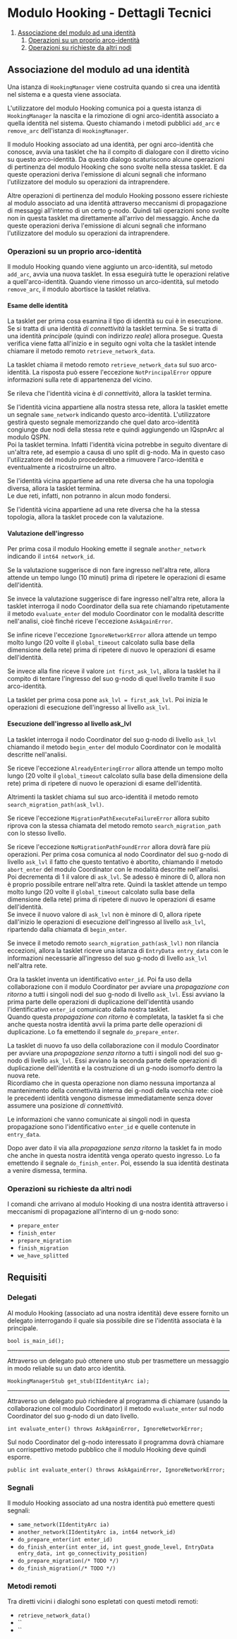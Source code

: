 # Modulo Hooking - Dettagli Tecnici

1.  [Associazione del modulo ad una identità](#Associazione_identita)
    1.  [Operazioni su un proprio arco-identità](#Operazioni_arco_identita)
    1.  [Operazioni su richieste da altri nodi](#Operazioni_su_propagazione)

## <a name="Associazione_identita"></a>Associazione del modulo ad una identità

Una istanza di `HookingManager` viene costruita quando si crea una identità nel
sistema e a questa viene associata.

L'utilizzatore del modulo Hooking comunica poi a questa istanza di `HookingManager` la
nascita e la rimozione di ogni arco-identità associato a quella identità nel sistema. Questo
chiamando i metodi pubblici `add_arc` e `remove_arc` dell'istanza di `HookingManager`.

Il modulo Hooking associato ad una identità, per ogni arco-identità che conosce, avvia
una tasklet che ha il compito di dialogare con il diretto vicino su questo arco-identità.
Da questo dialogo scaturiscono alcune operazioni di pertinenza del modulo Hooking che sono
svolte nella stessa tasklet. E da queste operazioni deriva l'emissione di alcuni segnali
che informano l'utilizzatore del modulo su operazioni da intraprendere.

Altre operazioni di pertinenza del modulo Hooking possono essere richieste al modulo
associato ad una identità attraverso meccanismi di propagazione di messaggi all'interno di
un certo g-nodo. Quindi tali operazioni sono svolte non in questa tasklet ma direttamente
all'arrivo del messaggio. Anche da queste operazioni deriva l'emissione di alcuni segnali
che informano l'utilizzatore del modulo su operazioni da intraprendere.

### <a name="Operazioni_arco_identita"></a>Operazioni su un proprio arco-identità

Il modulo Hooking quando viene aggiunto un arco-identità, sul metodo `add_arc`, avvia una nuova tasklet.
In essa eseguirà tutte le operazioni relative a quell'arco-identità. Quando viene rimosso un arco-identità,
sul metodo `remove_arc`, il modulo abortisce la tasklet relativa.

#### Esame delle identità

La tasklet per prima cosa esamina il tipo di identità su cui è in esecuzione. Se si tratta di una
identità *di connettività* la tasklet termina. Se si tratta di una identità *principale* (quindi
con indirizzo *reale*) allora prosegue. Questa verifica viene fatta all'inizio
e in seguito ogni volta che la tasklet intende chiamare il metodo remoto `retrieve_network_data`.

La tasklet chiama il metodo remoto `retrieve_network_data` sul suo arco-identità. La risposta può essere
l'eccezione `NotPrincipalError` oppure informazioni sulla rete
di appartenenza del vicino.

Se rileva che l'identità vicina è *di connettività*, allora la tasklet termina.

Se l'identità vicina appartiene alla nostra stessa rete, allora la tasklet emette un segnale `same_network` indicando
questo arco-identità. L'utilizzatore gestirà questo segnale memorizzando che quel dato arco-identità congiunge
due nodi della stessa rete e quindi aggiungendo un IQspnArc al modulo QSPN.  
Poi la tasklet termina. Infatti l'identità vicina potrebbe in seguito diventare di un'altra rete, ad
esempio a causa di uno split di g-nodo. Ma in questo caso l'utilizzatore del modulo procederebbe
a rimuovere l'arco-identità e eventualmente a ricostruirne un altro.

Se l'identità vicina appartiene ad una rete diversa che ha una topologia diversa, allora la tasklet termina.  
Le due reti, infatti, non potranno in alcun modo fondersi.

Se l'identità vicina appartiene ad una rete diversa che ha la stessa topologia, allora la tasklet procede
con la valutazione.

#### Valutazione dell'ingresso

Per prima cosa il modulo Hooking emette il segnale `another_network` indicando il `int64 network_id`.

Se la valutazione suggerisce di non fare ingresso nell'altra rete, allora attende un tempo lungo (10 minuti) prima
di ripetere le operazioni di esame dell'identità.

Se invece la valutazione suggerisce di fare ingresso nell'altra rete, allora la tasklet interroga il nodo
Coordinator della sua rete chiamando ripetutamente il metodo `evaluate_enter` del modulo Coordinator
con le modalità descritte nell'analisi, cioè finché riceve l'eccezione `AskAgainError`.

Se infine riceve l'eccezione `IgnoreNetworkError` allora attende un tempo molto lungo (20 volte il
`global_timeout` calcolato sulla base della dimensione della rete) prima di ripetere di nuovo le operazioni
di esame dell'identità.

Se invece alla fine riceve il valore `int first_ask_lvl`, allora la tasklet ha il compito di tentare
l'ingresso del suo g-nodo di quel livello tramite il suo arco-identità.

La tasklet per prima cosa pone `ask_lvl = first_ask_lvl`. Poi inizia le operazioni di esecuzione
dell'ingresso al livello `ask_lvl`.

#### Esecuzione dell'ingresso al livello ask_lvl

La tasklet interroga il nodo Coordinator del suo g-nodo di livello `ask_lvl` chiamando il metodo
`begin_enter` del modulo Coordinator con le modalità descritte nell'analisi.

Se riceve l'eccezione `AlreadyEnteringError` allora attende un tempo molto lungo (20 volte il
`global_timeout` calcolato sulla base della dimensione della rete) prima di ripetere di nuovo le operazioni
di esame dell'identità.

Altrimenti la tasklet chiama sul suo arco-identità il metodo remoto `search_migration_path(ask_lvl)`.

Se riceve l'eccezione `MigrationPathExecuteFailureError` allora subito riprova con la stessa chiamata
del metodo remoto `search_migration_path` con lo stesso livello.

Se riceve l'eccezione `NoMigrationPathFoundError` allora dovrà fare più operazioni. Per prima cosa
comunica al nodo Coordinator del suo g-nodo di livello `ask_lvl` il fatto che questo tentativo è abortito,
chiamando il metodo `abort_enter` del modulo Coordinator con le modalità descritte nell'analisi.  
Poi decrementa di 1 il valore di `ask_lvl`. Se adesso è minore di 0, allora non è proprio possibile
entrare nell'altra rete. Quindi la tasklet attende un tempo molto lungo (20 volte il
`global_timeout` calcolato sulla base della dimensione della rete) prima di ripetere di nuovo le operazioni
di esame dell'identità.  
Se invece il nuovo valore di `ask_lvl` non è minore di 0, allora ripete dall'inizio le operazioni di
esecuzione dell'ingresso al livello `ask_lvl`, ripartendo dalla chiamata di `begin_enter`.

Se invece il metodo remoto `search_migration_path(ask_lvl)` non rilancia eccezioni, allora la tasklet
riceve una istanza di `EntryData entry_data` con le informazioni necessarie all'ingresso del suo g-nodo di
livello `ask_lvl` nell'altra rete.

Ora la tasklet inventa un identificativo `enter_id`. Poi fa uso della collaborazione con il modulo
Coordinator per avviare una *propagazione con ritorno* a tutti i singoli nodi del suo g-nodo di
livello `ask_lvl`. Essi avviano la prima parte delle operazioni di duplicazione dell'identità usando
l'identificativo `enter_id` comunicato dalla nostra tasklet.  
Quando questa *propagazione con ritorno* è completata, la tasklet fa sì che anche questa nostra
identità avvii la prima parte delle operazioni di duplicazione. Lo fa emettendo il segnale `do_prepare_enter`.

La tasklet di nuovo fa uso della collaborazione con il modulo Coordinator per avviare una *propagazione senza ritorno*
a tutti i singoli nodi del suo g-nodo di livello `ask_lvl`. Essi avviano la seconda parte delle operazioni
di duplicazione dell'identità e la costruzione di un g-nodo isomorfo dentro la nuova rete.  
Ricordiamo che in questa operazione non diamo nessuna importanza al mantenimento della connettività
interna dei g-nodi della vecchia rete: cioè le precedenti identità vengono dismesse immediatamente senza
dover assumere una posizione *di connettività*.

Le informazioni che vanno comunicate ai singoli nodi in questa propagazione sono l'identificativo `enter_id`
e quelle contenute in `entry_data`.

Dopo aver dato il via alla *propagazione senza ritorno* la tasklet fa in modo che anche in questa nostra
identità venga operato questo ingresso. Lo fa emettendo il segnale `do_finish_enter`. Poi,
essendo la sua identità destinata a venire dismessa, termina.

### <a name="Operazioni_su_propagazione"></a>Operazioni su richieste da altri nodi

I comandi che arrivano al modulo Hooking di una nostra identità attraverso i meccanismi di propagazione
all'interno di un g-nodo sono:

*   `prepare_enter`
*   `finish_enter`
*   `prepare_migration`
*   `finish_migration`
*   `we_have_splitted`

## <a name="Requisiti"></a>Requisiti

### Delegati

Al modulo Hooking (associato ad una nostra identità) deve essere fornito un delegato interrogando il quale sia
possibile dire se l'identità associata è la principale.

```
bool is_main_id();
```

* * *

Attraverso un delegato può ottenere uno stub per trasmettere un messaggio in modo reliable su un
dato arco identità.

```
HookingManagerStub get_stub(IIdentityArc ia);
```

* * *

Attraverso un delegato può richiedere al programma di chiamare (usando la collaborazione col modulo Coordinator)
il metodo `evaluate_enter` sul nodo Coordinator del suo g-nodo di un dato livello.

```
int evaluate_enter() throws AskAgainError, IgnoreNetworkError;
```

Sul nodo Coordinator del g-nodo interessato il programma dovrà chiamare un corrispettivo metodo pubblico
che il modulo Hooking deve quindi esporre.

```
public int evaluate_enter() throws AskAgainError, IgnoreNetworkError;
```

### Segnali

Il modulo Hooking associato ad una nostra identità può emettere questi segnali:

*   `same_network(IIdentityArc ia)`
*   `another_network(IIdentityArc ia, int64 network_id)`
*   `do_prepare_enter(int enter_id)`
*   `do_finish_enter(int enter_id, int guest_gnode_level, EntryData entry_data, int go_connectivity_position)`
*   `do_prepare_migration(/* TODO */)`
*   `do_finish_migration(/* TODO */)`

### Metodi remoti

Tra diretti vicini i dialoghi sono espletati con questi metodi remoti:

*   `retrieve_network_data()`
*   ``
*   ``

